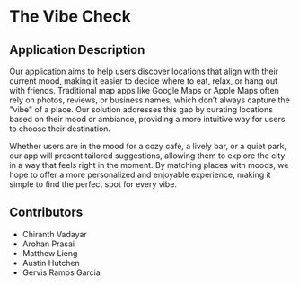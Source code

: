 # The Vibe Check
## Application Description
Our application aims to help users discover locations that align with their current mood, making it easier to decide where to eat, relax, or hang out with friends. Traditional map apps like Google Maps or Apple Maps often rely on photos, reviews, or business names, which don’t always capture the "vibe" of a place. Our solution addresses this gap by curating locations based on their mood or ambiance, providing a more intuitive way for users to choose their destination.

Whether users are in the mood for a cozy café, a lively bar, or a quiet park, our app will present tailored suggestions, allowing them to explore the city in a way that feels right in the moment. By matching places with moods, we hope to offer a more personalized and enjoyable experience, making it simple to find the perfect spot for every vibe.

## Contributors
- Chiranth Vadayar
- Arohan Prasai
- Matthew Lieng
- Austin Hutchen
- Gervis Ramos Garcia